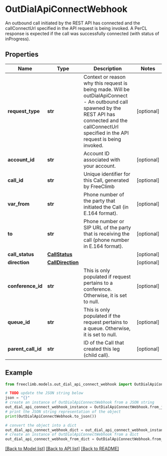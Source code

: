 # OutDialApiConnectWebhook

An outbound call initiated by the REST API has connected and the callConnectUrl specified in the API request is being invoked. A PerCL response is expected if the call was successfully connected (with status of inProgress).

## Properties

Name | Type | Description | Notes
------------ | ------------- | ------------- | -------------
**request_type** | **str** | Context or reason why this request is being made. Will be outDialApiConnect - An outbound call spawned by the REST API has connected and the callConnectUrl specified in the API request is being invoked. | [optional] 
**account_id** | **str** | Account ID associated with your account. | [optional] 
**call_id** | **str** | Unique identifier for this Call, generated by FreeClimb | [optional] 
**var_from** | **str** | Phone number of the party that initiated the Call (in E.164 format). | [optional] 
**to** | **str** | Phone number or SIP URL of the party that is receiving the call (phone number in E.164 format). | [optional] 
**call_status** | [**CallStatus**](CallStatus.md) |  | [optional] 
**direction** | [**CallDirection**](CallDirection.md) |  | [optional] 
**conference_id** | **str** | This is only populated if request pertains to a conference. Otherwise, it is set to null. | [optional] 
**queue_id** | **str** | This is only populated if the request pertains to a queue. Otherwise, it is set to null. | [optional] 
**parent_call_id** | **str** | ID of the Call that created this leg (child call). | [optional] 

## Example

```python
from freeclimb.models.out_dial_api_connect_webhook import OutDialApiConnectWebhook

# TODO update the JSON string below
json = "{}"
# create an instance of OutDialApiConnectWebhook from a JSON string
out_dial_api_connect_webhook_instance = OutDialApiConnectWebhook.from_json(json)
# print the JSON string representation of the object
print(OutDialApiConnectWebhook.to_json())

# convert the object into a dict
out_dial_api_connect_webhook_dict = out_dial_api_connect_webhook_instance.to_dict()
# create an instance of OutDialApiConnectWebhook from a dict
out_dial_api_connect_webhook_from_dict = OutDialApiConnectWebhook.from_dict(out_dial_api_connect_webhook_dict)
```
[[Back to Model list]](../README.md#documentation-for-models) [[Back to API list]](../README.md#documentation-for-api-endpoints) [[Back to README]](../README.md)


